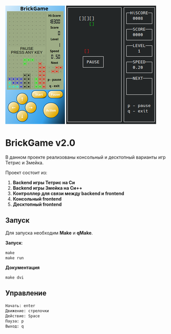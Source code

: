 ![desktop](desktop.png)
![console](console.png)

# BrickGame v2.0

В данном проекте реализованы консольный и десктопный варианты игр Тетрис и Змейка.

Проект состоит из:

1) **Backend игры Тетрис на Си**
2) **Backend игры Змейка на Си++**
3) **Контроллер для связи между backend и frontend**
4) **Консольный frontend**
5) **Десктопный frontend**

## Запуск

Для запуска необходим **Make** и **qMake**.

**Запуск**:

    make
    make run

**Документация**

    make dvi

## Управление
    Начать: enter
    Движение: стрелочки
    Действие: Space
    Пауза: p
    Выход: q
    

